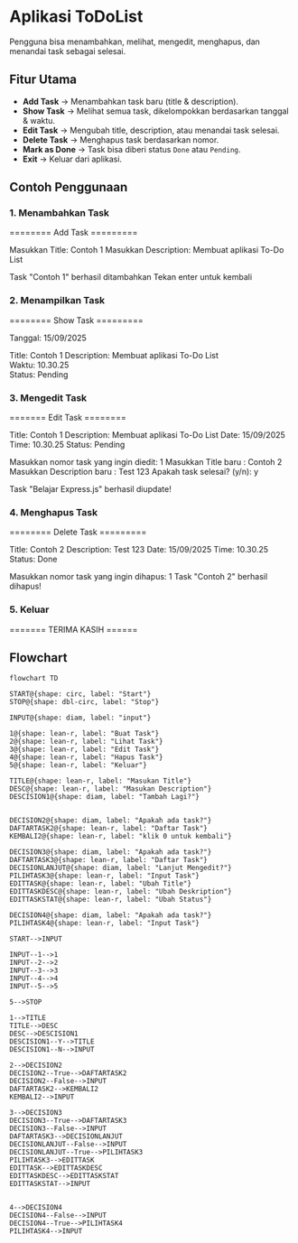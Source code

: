 # Aplikasi ToDoList
Pengguna bisa menambahkan, melihat, mengedit, menghapus, dan menandai task sebagai selesai.

## Fitur Utama
- **Add Task** → Menambahkan task baru (title & description).
- **Show Task** → Melihat semua task, dikelompokkan berdasarkan tanggal & waktu.
- **Edit Task** → Mengubah title, description, atau menandai task selesai.
- **Delete Task** → Menghapus task berdasarkan nomor.
- **Mark as Done** → Task bisa diberi status `Done` atau `Pending`.
- **Exit** → Keluar dari aplikasi.

## Contoh Penggunaan

### 1. Menambahkan Task
======== Add Task =========

Masukkan Title: Contoh 1
Masukkan Description: Membuat aplikasi To-Do List

Task "Contoh 1" berhasil ditambahkan
Tekan enter untuk kembali

### 2. Menampilkan Task
======== Show Task =========

Tanggal: 15/09/2025

Title: Contoh 1
Description: Membuat aplikasi To-Do List\
Waktu: 10.30.25\
Status: Pending

### 3. Mengedit Task
======= Edit Task ========

Title: Contoh 1
Description: Membuat aplikasi To-Do List
Date: 15/09/2025
Time: 10.30.25
Status: Pending

Masukkan nomor task yang ingin diedit: 1
Masukkan Title baru : Contoh 2
Masukkan Description baru : Test 123
Apakah task selesai? (y/n): y

Task "Belajar Express.js" berhasil diupdate!


### 4. Menghapus Task
======== Delete Task =========

Title: Contoh 2
Description: Test 123
Date: 15/09/2025
Time: 10.30.25
Status: Done

Masukkan nomor task yang ingin dihapus: 1
Task "Contoh 2" berhasil dihapus!


### 5. Keluar
======= TERIMA KASIH ======

## Flowchart
```    mermaid
flowchart TD

START@{shape: circ, label: "Start"}
STOP@{shape: dbl-circ, label: "Stop"}

INPUT@{shape: diam, label: "input"}

1@{shape: lean-r, label: "Buat Task"}
2@{shape: lean-r, label: "Lihat Task"}
3@{shape: lean-r, label: "Edit Task"}
4@{shape: lean-r, label: "Hapus Task"}
5@{shape: lean-r, label: "Keluar"}

TITLE@{shape: lean-r, label: "Masukan Title"}
DESC@{shape: lean-r, label: "Masukan Description"}
DESCISION1@{shape: diam, label: "Tambah Lagi?"}


DECISION2@{shape: diam, label: "Apakah ada task?"}
DAFTARTASK2@{shape: lean-r, label: "Daftar Task"}
KEMBALI2@{shape: lean-r, label: "klik 0 untuk kembali"}

DECISION3@{shape: diam, label: "Apakah ada task?"}
DAFTARTASK3@{shape: lean-r, label: "Daftar Task"}
DECISIONLANJUT@{shape: diam, label: "Lanjut Mengedit?"}
PILIHTASK3@{shape: lean-r, label: "Input Task"}
EDITTASK@{shape: lean-r, label: "Ubah Title"}
EDITTASKDESC@{shape: lean-r, label: "Ubah Deskription"}
EDITTASKSTAT@{shape: lean-r, label: "Ubah Status"}

DECISION4@{shape: diam, label: "Apakah ada task?"}
PILIHTASK4@{shape: lean-r, label: "Input Task"}

START-->INPUT

INPUT--1-->1
INPUT--2-->2
INPUT--3-->3
INPUT--4-->4
INPUT--5-->5

5-->STOP

1-->TITLE
TITLE-->DESC
DESC-->DESCISION1
DESCISION1--Y-->TITLE
DESCISION1--N-->INPUT

2-->DECISION2
DECISION2--True-->DAFTARTASK2
DECISION2--False-->INPUT
DAFTARTASK2-->KEMBALI2
KEMBALI2-->INPUT

3-->DECISION3
DECISION3--True-->DAFTARTASK3
DECISION3--False-->INPUT
DAFTARTASK3-->DECISIONLANJUT
DECISIONLANJUT--False-->INPUT
DECISIONLANJUT--True-->PILIHTASK3
PILIHTASK3-->EDITTASK
EDITTASK-->EDITTASKDESC
EDITTASKDESC-->EDITTASKSTAT
EDITTASKSTAT-->INPUT


4-->DECISION4
DECISION4--False-->INPUT
DECISION4--True-->PILIHTASK4
PILIHTASK4-->INPUT




```